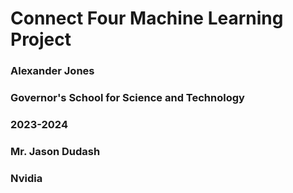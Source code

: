 # Connect Four Machine Learning Project

### Alexander Jones
### Governor's School for Science and Technology
### 2023-2024

### Mr. Jason Dudash
### Nvidia